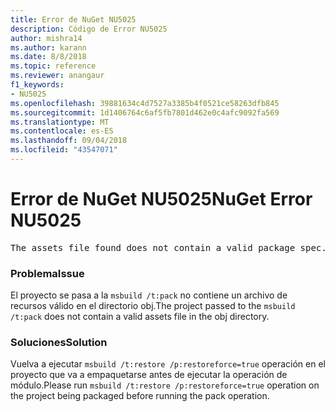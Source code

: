```yaml
---
title: Error de NuGet NU5025
description: Código de Error NU5025
author: mishra14
ms.author: karann
ms.date: 8/8/2018
ms.topic: reference
ms.reviewer: anangaur
f1_keywords:
- NU5025
ms.openlocfilehash: 39881634c4d7527a3385b4f0521ce58263dfb845
ms.sourcegitcommit: 1d1406764c6af5fb7801d462e0c4afc9092fa569
ms.translationtype: MT
ms.contentlocale: es-ES
ms.lasthandoff: 09/04/2018
ms.locfileid: "43547071"
---
```

# <a name="nuget-error-nu5025"></a><span data-ttu-id="9563a-103">Error de NuGet NU5025</span><span class="sxs-lookup"><span data-stu-id="9563a-103">NuGet Error NU5025</span></span>
<pre>The assets file found does not contain a valid package spec. Try restoring the project again. The location of the assets file is F:\project\obj\project.assets.json.</pre>

### <a name="issue"></a><span data-ttu-id="9563a-104">Problema</span><span class="sxs-lookup"><span data-stu-id="9563a-104">Issue</span></span>

<span data-ttu-id="9563a-105">El proyecto se pasa a la `msbuild /t:pack` no contiene un archivo de recursos válido en el directorio obj.</span><span class="sxs-lookup"><span data-stu-id="9563a-105">The project passed to the `msbuild /t:pack` does not contain a valid assets file in the obj directory.</span></span>


### <a name="solution"></a><span data-ttu-id="9563a-106">Soluciones</span><span class="sxs-lookup"><span data-stu-id="9563a-106">Solution</span></span>

<span data-ttu-id="9563a-107">Vuelva a ejecutar `msbuild /t:restore /p:restoreforce=true` operación en el proyecto que va a empaquetarse antes de ejecutar la operación de módulo.</span><span class="sxs-lookup"><span data-stu-id="9563a-107">Please run `msbuild /t:restore /p:restoreforce=true` operation on the project being packaged before running the pack operation.</span></span>

